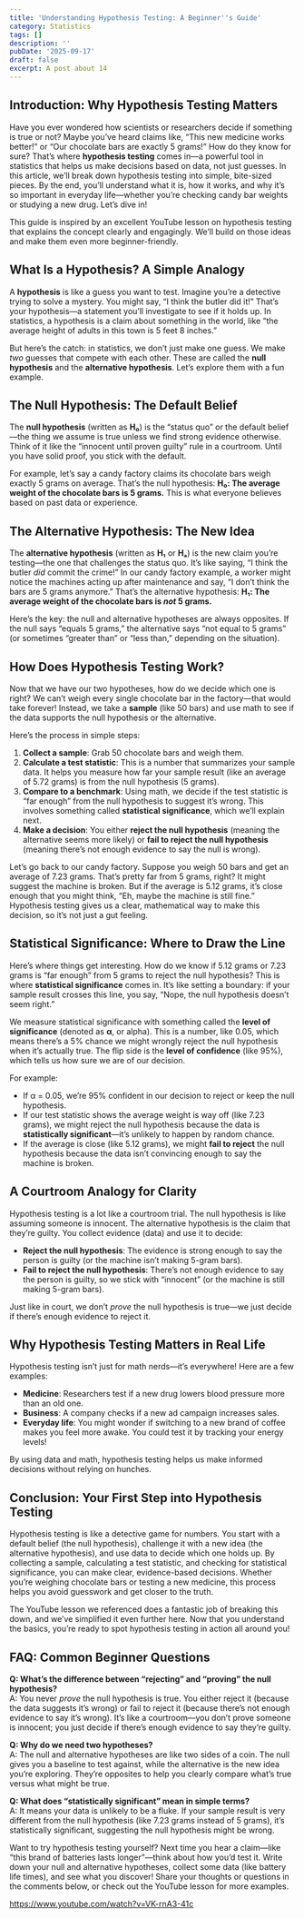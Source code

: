 ```yaml
---
title: 'Understanding Hypothesis Testing: A Beginner''s Guide'
category: Statistics
tags: []
description: ''
pubDate: '2025-09-17'
draft: false
excerpt: A post about 14
---
```



## Introduction: Why Hypothesis Testing Matters

Have you ever wondered how scientists or researchers decide if something is true or not? Maybe you’ve heard claims like, “This new medicine works better!” or “Our chocolate bars are exactly 5 grams!” How do they know for sure? That’s where **hypothesis testing** comes in—a powerful tool in statistics that helps us make decisions based on data, not just guesses. In this article, we’ll break down hypothesis testing into simple, bite-sized pieces. By the end, you’ll understand what it is, how it works, and why it’s so important in everyday life—whether you’re checking candy bar weights or studying a new drug. Let’s dive in!

This guide is inspired by an excellent YouTube lesson on hypothesis testing that explains the concept clearly and engagingly. We’ll build on those ideas and make them even more beginner-friendly.

## What Is a Hypothesis? A Simple Analogy

A **hypothesis** is like a guess you want to test. Imagine you’re a detective trying to solve a mystery. You might say, “I think the butler did it!” That’s your hypothesis—a statement you’ll investigate to see if it holds up. In statistics, a hypothesis is a claim about something in the world, like “the average height of adults in this town is 5 feet 8 inches.”

But here’s the catch: in statistics, we don’t just make one guess. We make *two* guesses that compete with each other. These are called the **null hypothesis** and the **alternative hypothesis**. Let’s explore them with a fun example.

## The Null Hypothesis: The Default Belief

The **null hypothesis** (written as **H₀**) is the “status quo” or the default belief—the thing we assume is true unless we find strong evidence otherwise. Think of it like the “innocent until proven guilty” rule in a courtroom. Until you have solid proof, you stick with the default.

For example, let’s say a candy factory claims its chocolate bars weigh exactly 5 grams on average. That’s the null hypothesis: **H₀: The average weight of the chocolate bars is 5 grams.** This is what everyone believes based on past data or experience.

## The Alternative Hypothesis: The New Idea

The **alternative hypothesis** (written as **H₁** or **Hₐ**) is the new claim you’re testing—the one that challenges the status quo. It’s like saying, “I think the butler *did* commit the crime!” In our candy factory example, a worker might notice the machines acting up after maintenance and say, “I don’t think the bars are 5 grams anymore.” That’s the alternative hypothesis: **H₁: The average weight of the chocolate bars is *not* 5 grams.**

Here’s the key: the null and alternative hypotheses are always opposites. If the null says “equals 5 grams,” the alternative says “not equal to 5 grams” (or sometimes “greater than” or “less than,” depending on the situation).

## How Does Hypothesis Testing Work?

Now that we have our two hypotheses, how do we decide which one is right? We can’t weigh every single chocolate bar in the factory—that would take forever! Instead, we take a **sample** (like 50 bars) and use math to see if the data supports the null hypothesis or the alternative.

Here’s the process in simple steps:

1. **Collect a sample**: Grab 50 chocolate bars and weigh them.
2. **Calculate a test statistic**: This is a number that summarizes your sample data. It helps you measure how far your sample result (like an average of 5.72 grams) is from the null hypothesis (5 grams).
3. **Compare to a benchmark**: Using math, we decide if the test statistic is “far enough” from the null hypothesis to suggest it’s wrong. This involves something called **statistical significance**, which we’ll explain next.
4. **Make a decision**: You either **reject the null hypothesis** (meaning the alternative seems more likely) or **fail to reject the null hypothesis** (meaning there’s not enough evidence to say the null is wrong).

Let’s go back to our candy factory. Suppose you weigh 50 bars and get an average of 7.23 grams. That’s pretty far from 5 grams, right? It might suggest the machine is broken. But if the average is 5.12 grams, it’s close enough that you might think, “Eh, maybe the machine is still fine.” Hypothesis testing gives us a clear, mathematical way to make this decision, so it’s not just a gut feeling.

## Statistical Significance: Where to Draw the Line

Here’s where things get interesting. How do we know if 5.12 grams or 7.23 grams is “far enough” from 5 grams to reject the null hypothesis? This is where **statistical significance** comes in. It’s like setting a boundary: if your sample result crosses this line, you say, “Nope, the null hypothesis doesn’t seem right.”

We measure statistical significance with something called the **level of significance** (denoted as **α**, or alpha). This is a number, like 0.05, which means there’s a 5% chance we might wrongly reject the null hypothesis when it’s actually true. The flip side is the **level of confidence** (like 95%), which tells us how sure we are of our decision.

For example:

- If α = 0.05, we’re 95% confident in our decision to reject or keep the null hypothesis.
- If our test statistic shows the average weight is way off (like 7.23 grams), we might reject the null hypothesis because the data is **statistically significant**—it’s unlikely to happen by random chance.
- If the average is close (like 5.12 grams), we might **fail to reject** the null hypothesis because the data isn’t convincing enough to say the machine is broken.

## A Courtroom Analogy for Clarity

Hypothesis testing is a lot like a courtroom trial. The null hypothesis is like assuming someone is innocent. The alternative hypothesis is the claim that they’re guilty. You collect evidence (data) and use it to decide:

- **Reject the null hypothesis**: The evidence is strong enough to say the person is guilty (or the machine isn’t making 5-gram bars).
- **Fail to reject the null hypothesis**: There’s not enough evidence to say the person is guilty, so we stick with “innocent” (or the machine is still making 5-gram bars).

Just like in court, we don’t *prove* the null hypothesis is true—we just decide if there’s enough evidence to reject it.

## Why Hypothesis Testing Matters in Real Life

Hypothesis testing isn’t just for math nerds—it’s everywhere! Here are a few examples:

- **Medicine**: Researchers test if a new drug lowers blood pressure more than an old one.
- **Business**: A company checks if a new ad campaign increases sales.
- **Everyday life**: You might wonder if switching to a new brand of coffee makes you feel more awake. You could test it by tracking your energy levels!

By using data and math, hypothesis testing helps us make informed decisions without relying on hunches.

## Conclusion: Your First Step into Hypothesis Testing

Hypothesis testing is like a detective game for numbers. You start with a default belief (the null hypothesis), challenge it with a new idea (the alternative hypothesis), and use data to decide which one holds up. By collecting a sample, calculating a test statistic, and checking for statistical significance, you can make clear, evidence-based decisions. Whether you’re weighing chocolate bars or testing a new medicine, this process helps you avoid guesswork and get closer to the truth.

The YouTube lesson we referenced does a fantastic job of breaking this down, and we’ve simplified it even further here. Now that you understand the basics, you’re ready to spot hypothesis testing in action all around you!

## FAQ: Common Beginner Questions

**Q: What’s the difference between “rejecting” and “proving” the null hypothesis?**\
A: You never *prove* the null hypothesis is true. You either reject it (because the data suggests it’s wrong) or fail to reject it (because there’s not enough evidence to say it’s wrong). It’s like a courtroom—you don’t prove someone is innocent; you just decide if there’s enough evidence to say they’re guilty.

**Q: Why do we need two hypotheses?**\
A: The null and alternative hypotheses are like two sides of a coin. The null gives you a baseline to test against, while the alternative is the new idea you’re exploring. They’re opposites to help you clearly compare what’s true versus what might be true.

**Q: What does “statistically significant” mean in simple terms?**\
A: It means your data is unlikely to be a fluke. If your sample result is very different from the null hypothesis (like 7.23 grams instead of 5 grams), it’s statistically significant, suggesting the null hypothesis might be wrong.

Want to try hypothesis testing yourself? Next time you hear a claim—like “this brand of batteries lasts longer”—think about how you’d test it. Write down your null and alternative hypotheses, collect some data (like battery life times), and see what you discover! Share your thoughts or questions in the comments below, or check out the YouTube lesson for more examples.

https://www.youtube.com/watch?v=VK-rnA3-41c
